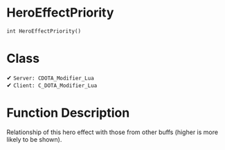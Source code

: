 # HeroEffectPriority
```
int HeroEffectPriority()
```
# Class
✔ `Server: CDOTA_Modifier_Lua`  
✔ `Client: C_DOTA_Modifier_Lua`  

# Function Description
Relationship of this hero effect with those from other buffs (higher is more likely to be shown).
